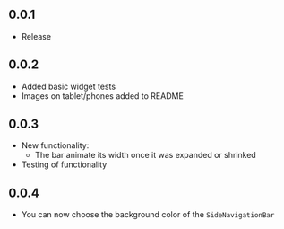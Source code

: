 ## 0.0.1

* Release

## 0.0.2
* Added basic widget tests
* Images on tablet/phones added to README

## 0.0.3
* New functionality: 
    - The bar animate its width once it was expanded or shrinked
* Testing of functionality

## 0.0.4
* You can now choose the background color of the `SideNavigationBar`
